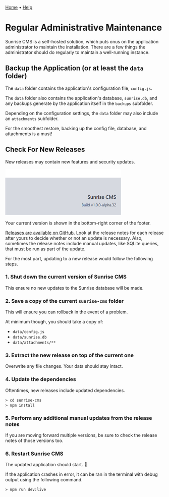 [Home](https://cityssm.github.io/sunrise-cms/)
•
[Help](https://cityssm.github.io/sunrise-cms/docs/)

# Regular Administrative Maintenance

Sunrise CMS is a self-hosted solution, which puts onus on the
application administrator to maintain the installation.
There are a few things the administrator should do regularly to maintain
a well-running instance.

## Backup the Application (or at least the `data` folder)

The `data` folder contains the application's configuration file, `config.js`.

The `data` folder also contains the application's database, `sunrise.db`,
and any backups generate by the application itself in the `backups` subfolder.

Depending on the configuration settings, the `data` folder may also include
an `attachments` subfolder.

For the smoothest restore, backing up the config file, database, and attachments
is a must!

## Check For New Releases

New releases may contain new features and security updates.

![Current Build Number](./images/buildNumber.png)

Your current version is shown in the bottom-right corner of the footer.

[Releases are available on GitHub](https://github.com/cityssm/sunrise-cms/releases).
Look at the release notes for each release after yours to decide
whether or not an update is necessary.
Also, sometimes the release notes include manual updates, like SQLite queries,
that must be run as part of the update.

For the most part, updating to a new release would follow the following steps.

### 1. Shut down the current version of Sunrise CMS

This ensure no new updates to the Sunrise database will be made.

### 2. Save a copy of the current `sunrise-cms` folder

This will ensure you can rollback in the event of a problem.

At minimum though, you should take a copy of:

- `data/config.js`
- `data/sunrise.db`
- `data/attachments/**`

### 3. Extract the new release on top of the current one

Overwrite any file changes. Your data should stay intact.

### 4. Update the dependencies

Oftentimes, new releases include updated dependencies.

    > cd sunrise-cms
    > npm install

### 5. Perform any additional manual updates from the release notes

If you are moving forward multiple versions, be sure to check the release notes
of those versions too.

### 6. Restart Sunrise CMS

The updated application should start. 🤞

If the application crashes in error, it can be ran in the terminal with debug output
using the following command.

    > npm run dev:live
